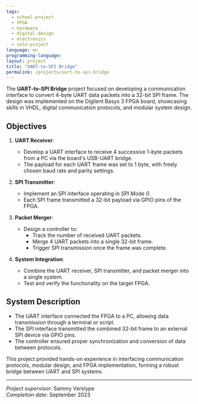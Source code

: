 ```yaml
---
tags:
  - school-project
  - FPGA
  - hardware
  - digital-design
  - electronics
  - solo-project
language: en
programming-language:
layout: project
title: "UART-to-SPI Bridge"
permalink: /projects/uart-to-spi-bridge
---
```


The **UART-to-SPI Bridge** project focused on developing a communication interface to convert 4-byte UART data packets into a 32-bit SPI frame. The design was implemented on the Digilent Basys 3 FPGA board, showcasing skills in VHDL, digital communication protocols, and modular system design.

## Objectives

1. **UART Receiver**:
   - Develop a UART interface to receive 4 successive 1-byte packets from a PC via the board's USB-UART bridge.
   - The payload for each UART frame was set to 1 byte, with freely chosen baud rate and parity settings.

2. **SPI Transmitter**:
   - Implement an SPI interface operating in *SPI Mode 0*.
   - Each SPI frame transmitted a 32-bit payload via GPIO pins of the FPGA.

3. **Packet Merger**:
   - Design a controller to:
     - Track the number of received UART packets.
     - Merge 4 UART packets into a single 32-bit frame.
     - Trigger SPI transmission once the frame was complete.

4. **System Integration**:

   - Combine the UART receiver, SPI transmitter, and packet merger into a single system.
   - Test and verify the functionality on the target FPGA.

## System Description

- The UART interface connected the FPGA to a PC, allowing data transmission through a terminal or script.
- The SPI interface transmitted the combined 32-bit frame to an external SPI device via GPIO pins.
- The controller ensured proper synchronization and conversion of data between protocols.

This project provided hands-on experience in interfacing communication protocols, modular design, and FPGA implementation, forming a robust bridge between UART and SPI systems.

---

*Project supervisor*: Sammy Verslype  
*Completion date*: September 2023  